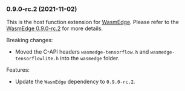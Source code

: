 ### 0.9.0-rc.2 (2021-11-02)

This is the host function extension for [WasmEdge](https://github.com/WasmEdge/WasmEdge).
Please refer to the [WasmEdge 0.9.0-rc.2](https://github.com/WasmEdge/WasmEdge/releases/tag/0.9.0-rc.2) for more details.

Breaking changes:

* Moved the C-API headers `wasmedge-tensorflow.h` and `wasmedge-tensorflowlite.h` into the `wasmedge` folder.

Features:

* Update the `WasmEdge` dependency to `0.9.0-rc.2`.
